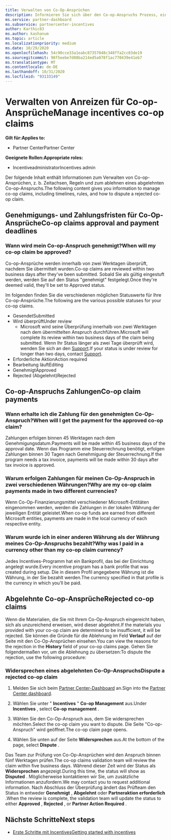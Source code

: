 ```yaml
---
title: Verwalten von Co-Op-Ansprüchen
description: Informieren Sie sich über den Co-op-Anspruchs Prozess, einschließlich Terminen, Währungsproblemen und der Beilegung eines abgelehnten Co-op-Anspruchs.
ms.service: partner-dashboard
ms.subservice: partnercenter-incentives
author: Karthic83
ms.author: kashanum
ms.topic: article
ms.localizationpriority: medium
ms.date: 10/29/2020
ms.openlocfilehash: 54c90cce33a1eabc87357048c348ffa2cc03de19
ms.sourcegitcommit: 98f5eebe7d08ba214ed5a078f1ac770439e41eb7
ms.translationtype: MT
ms.contentlocale: de-DE
ms.lasthandoff: 10/31/2020
ms.locfileid: "93133149"
---
```

# <a name="manage-incentives-co-op-claims"></a><span data-ttu-id="e37e0-103">Verwalten von Anreizen für Co-op-Ansprüche</span><span class="sxs-lookup"><span data-stu-id="e37e0-103">Manage incentives co-op claims</span></span>

<span data-ttu-id="e37e0-104">**Gilt für:**</span><span class="sxs-lookup"><span data-stu-id="e37e0-104">**Applies to:**</span></span>

- <span data-ttu-id="e37e0-105">Partner Center</span><span class="sxs-lookup"><span data-stu-id="e37e0-105">Partner Center</span></span>

<span data-ttu-id="e37e0-106">**Geeignete Rollen:**</span><span class="sxs-lookup"><span data-stu-id="e37e0-106">**Appropriate roles:**</span></span>

- <span data-ttu-id="e37e0-107">Incentiveadministrator</span><span class="sxs-lookup"><span data-stu-id="e37e0-107">Incentives admin</span></span>

<span data-ttu-id="e37e0-108">Der folgende Inhalt enthält Informationen zum Verwalten von Co-op-Ansprüchen, z. b. Zeitachsen, Regeln und zum ablehnen eines abgelehnten Co-op-Anspruchs.</span><span class="sxs-lookup"><span data-stu-id="e37e0-108">The following content gives you information to manage co-op claims, including timelines, rules, and how to dispute a rejected co-op claim.</span></span>

## <a name="co-op-claims-approval-and-payment-deadlines"></a><span data-ttu-id="e37e0-109">Genehmigungs- und Zahlungsfristen für Co-Op-Ansprüche</span><span class="sxs-lookup"><span data-stu-id="e37e0-109">Co-op claims approval and payment deadlines</span></span>

### <a name="when-will-my-co-op-claim-be-approved"></a><span data-ttu-id="e37e0-110">Wann wird mein Co-op-Anspruch genehmigt?</span><span class="sxs-lookup"><span data-stu-id="e37e0-110">When will my co-op claim be approved?</span></span>

<span data-ttu-id="e37e0-111">Co-op-Ansprüche werden innerhalb von zwei Werktagen überprüft, nachdem Sie übermittelt wurden.</span><span class="sxs-lookup"><span data-stu-id="e37e0-111">Co-op claims are reviewed within two business days after they've been submitted.</span></span> <span data-ttu-id="e37e0-112">Sobald Sie als gültig eingestuft werden, werden Sie auf den Status "genehmigt" festgelegt.</span><span class="sxs-lookup"><span data-stu-id="e37e0-112">Once they're deemed valid, they'll be set to Approved status.</span></span>  

<span data-ttu-id="e37e0-113">Im folgenden finden Sie die verschiedenen möglichen Statuswerte für Ihre Co-op-Ansprüche.</span><span class="sxs-lookup"><span data-stu-id="e37e0-113">The following are the various possible statuses for your co-op claims.</span></span>

- <span data-ttu-id="e37e0-114">Gesendet</span><span class="sxs-lookup"><span data-stu-id="e37e0-114">Submitted</span></span>
- <span data-ttu-id="e37e0-115">Wird überprüft</span><span class="sxs-lookup"><span data-stu-id="e37e0-115">Under review</span></span>
  - <span data-ttu-id="e37e0-116">Microsoft wird seine Überprüfung innerhalb von zwei Werktagen nach dem übermittelten Anspruch durchführen.</span><span class="sxs-lookup"><span data-stu-id="e37e0-116">Microsoft will complete its review within two business days of the claim being submitted.</span></span> <span data-ttu-id="e37e0-117">Wenn Ihr Status länger als zwei Tage überprüft wird, wenden Sie sich an den [Support](https://partner.microsoft.com/dashboard/support/incentives/servicerequests?category=incentives).</span><span class="sxs-lookup"><span data-stu-id="e37e0-117">If your status is under review for longer than two days, contact [Support](https://partner.microsoft.com/dashboard/support/incentives/servicerequests?category=incentives).</span></span>
- <span data-ttu-id="e37e0-118">Erforderliche Aktion</span><span class="sxs-lookup"><span data-stu-id="e37e0-118">Action required</span></span>
- <span data-ttu-id="e37e0-119">Bearbeitung läuft</span><span class="sxs-lookup"><span data-stu-id="e37e0-119">Editing</span></span>
- <span data-ttu-id="e37e0-120">Genehmigt</span><span class="sxs-lookup"><span data-stu-id="e37e0-120">Approved</span></span>
- <span data-ttu-id="e37e0-121">Rejected (Abgelehnt)</span><span class="sxs-lookup"><span data-stu-id="e37e0-121">Rejected</span></span>

## <a name="co-op-claim-payments"></a><span data-ttu-id="e37e0-122">Co-op-Anspruchs Zahlungen</span><span class="sxs-lookup"><span data-stu-id="e37e0-122">Co-op claim payments</span></span>

### <a name="when-will-i-get-the-payment-for-the-approved-co-op-claim"></a><span data-ttu-id="e37e0-123">Wann erhalte ich die Zahlung für den genehmigten Co-Op-Anspruch?</span><span class="sxs-lookup"><span data-stu-id="e37e0-123">When will I get the payment for the approved co-op claim?</span></span>

<span data-ttu-id="e37e0-124">Zahlungen erfolgen binnen 45 Werktagen nach dem Genehmigungsdatum.</span><span class="sxs-lookup"><span data-stu-id="e37e0-124">Payments will be made within 45 business days of the approval date.</span></span> <span data-ttu-id="e37e0-125">Wenn das Programm eine Steuerrechnung benötigt, erfolgen Zahlungen binnen 30 Tagen nach Genehmigung der Steuerrechnung.</span><span class="sxs-lookup"><span data-stu-id="e37e0-125">If the program needs a tax invoice, payments will be made within 30 days after tax invoice is approved.</span></span>

### <a name="why-are-my-co-op-claim-payments-made-in-two-different-currencies"></a><span data-ttu-id="e37e0-126">Warum erfolgen Zahlungen für meinen Co-Op-Anspruch in zwei verschiedenen Währungen?</span><span class="sxs-lookup"><span data-stu-id="e37e0-126">Why are my co-op claim payments made in two different currencies?</span></span>

<span data-ttu-id="e37e0-127">Wenn Co-Op-Finanzierungsmittel verschiedener Microsoft-Entitäten eingenommen werden, werden die Zahlungen in der lokalen Währung der jeweiligen Entität geleistet.</span><span class="sxs-lookup"><span data-stu-id="e37e0-127">When co-op funds are earned from different Microsoft entities, payments are made in the local currency of each respective entity.</span></span>  

### <a name="why-was-i-paid-in-a-currency-other-than-my-co-op-claim-currency"></a><span data-ttu-id="e37e0-128">Warum wurde ich in einer anderen Währung als der Währung meines Co-Op-Anspruchs bezahlt?</span><span class="sxs-lookup"><span data-stu-id="e37e0-128">Why was I paid in a currency other than my co-op claim currency?</span></span>

<span data-ttu-id="e37e0-129">Jedes Incentives-Programm hat ein Bankprofil, das bei der Einrichtung angelegt wurde.</span><span class="sxs-lookup"><span data-stu-id="e37e0-129">Every incentive program has a bank profile that was created during setup.</span></span> <span data-ttu-id="e37e0-130">Die in diesem Profil angegebene Währung ist die Währung, in der Sie bezahlt werden.</span><span class="sxs-lookup"><span data-stu-id="e37e0-130">The currency specified in that profile is the currency in which you’ll be paid.</span></span>

## <a name="rejected-co-op-claims"></a><span data-ttu-id="e37e0-131">Abgelehnte Co-op-Ansprüche</span><span class="sxs-lookup"><span data-stu-id="e37e0-131">Rejected co-op claims</span></span>

<span data-ttu-id="e37e0-132">Wenn die Materialien, die Sie mit Ihrem Co-Op-Anspruch eingereicht haben, sich als unzureichend erweisen, wird dieser abgelehnt.</span><span class="sxs-lookup"><span data-stu-id="e37e0-132">If the materials you provided with your co-op claim are determined to be insufficient, it will be rejected.</span></span> <span data-ttu-id="e37e0-133">Sie können die Gründe für die Ablehnung im Feld **Verlauf** auf der Seite mit den Co-Op-Ansprüchen einsehen.</span><span class="sxs-lookup"><span data-stu-id="e37e0-133">You can view the reasons for the rejection in the **History** field of your co-op claims page.</span></span> <span data-ttu-id="e37e0-134">Gehen Sie folgendermaßen vor, um die Ablehnung zu übersetzen:</span><span class="sxs-lookup"><span data-stu-id="e37e0-134">To dispute the rejection, use the following procedure:</span></span>

### <a name="dispute-a-rejected-co-op-claim"></a><span data-ttu-id="e37e0-135">Widersprechen eines abgelehnten Co-Op-Anspruchs</span><span class="sxs-lookup"><span data-stu-id="e37e0-135">Dispute a rejected co-op claim</span></span>

1. <span data-ttu-id="e37e0-136">Melden Sie sich beim [Partner Center-Dashboard](https://partner.microsoft.com/dashboard/) an.</span><span class="sxs-lookup"><span data-stu-id="e37e0-136">Sign into the [Partner Center dashboard](https://partner.microsoft.com/dashboard/).</span></span>

2. <span data-ttu-id="e37e0-137">Wählen Sie unter " **Incentives** " **Co-op Management** aus.</span><span class="sxs-lookup"><span data-stu-id="e37e0-137">Under **Incentives** , select **Co-op management** .</span></span>

3. <span data-ttu-id="e37e0-138">Wählen Sie den Co-Op-Anspruch aus, dem Sie widersprechen möchten.</span><span class="sxs-lookup"><span data-stu-id="e37e0-138">Select the co-op claim you want to dispute.</span></span> <span data-ttu-id="e37e0-139">Die Seite "Co-op-Anspruch" wird geöffnet.</span><span class="sxs-lookup"><span data-stu-id="e37e0-139">The co-op claim page opens.</span></span>

4. <span data-ttu-id="e37e0-140">Wählen Sie unten auf der Seite **Widersprechen** aus.</span><span class="sxs-lookup"><span data-stu-id="e37e0-140">At the bottom of the page, select **Dispute** .</span></span>

<span data-ttu-id="e37e0-141">Das Team zur Prüfung von Co-Op-Ansprüchen wird den Anspruch binnen fünf Werktagen prüfen.</span><span class="sxs-lookup"><span data-stu-id="e37e0-141">The co-op claims validation team will review the claim within five business days.</span></span> <span data-ttu-id="e37e0-142">Während dieser Zeit wird der Status als **Widersprochen** angezeigt.</span><span class="sxs-lookup"><span data-stu-id="e37e0-142">During this time, the status will show as **Disputed** .</span></span> <span data-ttu-id="e37e0-143">Möglicherweise kontaktieren wir Sie, um zusätzliche Informationen anzufordern.</span><span class="sxs-lookup"><span data-stu-id="e37e0-143">We may contact you to request additional information.</span></span> <span data-ttu-id="e37e0-144">Nach Abschluss der Überprüfung ändert das Prüfteam den Status in entweder **Genehmigt** , **Abgelehnt** oder **Partneraktion erforderlich** .</span><span class="sxs-lookup"><span data-stu-id="e37e0-144">When the review is complete, the validation team will update the status to either **Approved** , **Rejected** , or **Partner Action Required** .</span></span>

## <a name="next-steps"></a><span data-ttu-id="e37e0-145">Nächste Schritte</span><span class="sxs-lookup"><span data-stu-id="e37e0-145">Next steps</span></span>

- [<span data-ttu-id="e37e0-146">Erste Schritte mit Incentives</span><span class="sxs-lookup"><span data-stu-id="e37e0-146">Getting started with incentives</span></span>](incentives-get-started-intro.md)
